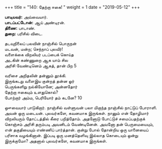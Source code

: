 ﻿+++
title = "140: தேற்றா ஈகை!  "
weight = 1
date = "2019-05-12"
+++

**பாடியவர்:** அவ்வையார்.  
**பாடப்பட்டோன்:** ஆய் அண்டிரன்.  
**திணை:** பாடாண்.  
**துறை:** பரிசில் விடை.  
  
தடவுநிலைப் பலவின் நாஞ்சில் பொருநன்  
மடவன், மன்ற; செந்நாப் புலவீர்!  
வளைக்கை விறலியர் படப்பைக் கொய்த  
அடகின் கண்ணுறை ஆக யாம் சில  
அரிசி வேண்டினெம் ஆகத், தான் பிற 5  
  
வரிசை அறிதலின் தன்னும் தூக்கி.  
இருங்கடறு வளைஇய குன்றத் தன்ன ஓர்  
பெருங்களிறு நல்கியோனே; அன்னதோர்  
தேற்றா ஈகையும் உளதுகொல்?  
போற்றார் அம்ம, பெரியோர் தம் கடனே? 10  
  
ஔவையார் பாடுகிறார். நாஞ்சில் வள்ளுவன் பலா மிகுந்த நாஞ்சில் நாட்டுப் போராளி. அவன் ஒரு மடையன். புலவர்களே, கவனமாக இருங்கள். நானும் என் தோழிமார் விறலியரும் தோட்டத்தில் கீரை பறித்தோம். அதனோடு போட்டுச் சமைப்பதற்குக் கொஞ்சம் அரிசி தரும்படி அவனிடம் வேண்டினேன். அவனோ தன் பெருமையையும், என் தகுதியையும் எண்ணிப் பார்த்தான். குன்று போல் தோன்றிய ஒரு யானையைப் பரிசாக வழங்கினான். இப்படி ஒரு மனத்தெளிவு இல்லாத கொடையும் ஒன்று இருக்குமோ? அதனால் புலவர்களே, கவனமாக இருங்கள்.  
